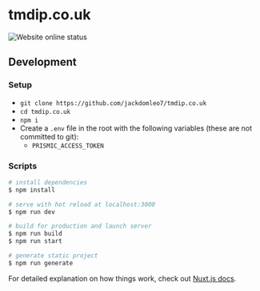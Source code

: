 # tmdip.co.uk

![Website online status](https://img.shields.io/website?down_color=red&down_message=Offline&up_color=green&up_message=Online&url=https%3A%2F%2Fwww.tmdip.co.uk)

## Development

### Setup

- `git clone https://github.com/jackdomleo7/tmdip.co.uk`
- `cd tmdip.co.uk`
- `npm i`
- Create a `.env` file in the root with the following variables (these are not committed to git):
  - `PRISMIC_ACCESS_TOKEN`

### Scripts

```bash
# install dependencies
$ npm install

# serve with hot reload at localhost:3000
$ npm run dev

# build for production and launch server
$ npm run build
$ npm run start

# generate static project
$ npm run generate
```

For detailed explanation on how things work, check out [Nuxt.js docs](https://nuxtjs.org).
